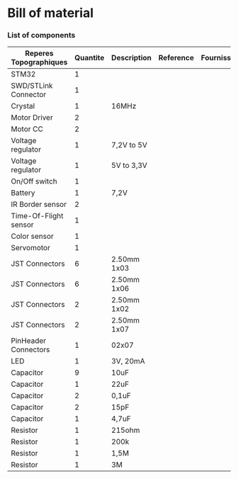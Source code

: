 # Bill of material

### List of components

| Reperes Topographiques | Quantite | Description | Reference | Fournisseur |
|------------------------|----------|-------------|-----------|-------------|
| STM32                  | 1        |             |           |             |
| SWD/STLink Connector   | 1        |             |           |             |
| Crystal                | 1        | 16MHz       |           |             |
| Motor Driver           | 2        |             |           |             |
| Motor CC               | 2        |             |           |             |
| Voltage regulator      | 1        | 7,2V to 5V  |           |             |
| Voltage regulator      | 1        | 5V to 3,3V  |           |             |
| On/Off switch          | 1        |             |           |             |
| Battery                | 1        | 7,2V        |           |             |
| IR Border sensor       | 2        |             |           |             |
| Time-Of-Flight sensor  | 1        |             |           |             |
| Color sensor           | 1        |             |           |             |
| Servomotor             | 1        |             |           |             |
| JST Connectors         | 6        | 2.50mm 1x03 |           |             |
| JST Connectors         | 6        | 2.50mm 1x06 |           |             |
| JST Connectors         | 2        | 2.50mm 1x02 |           |             |
| JST Connectors         | 2        | 2.50mm 1x07 |           |             |
| PinHeader Connectors   | 1        |  02x07      |           |             |
| LED                    | 1        |   3V, 20mA  |           |             |
| Capacitor              | 9        |   10uF      |           |             |
| Capacitor              | 1        |   22uF      |           |             |
| Capacitor              | 2        |   0,1uF     |           |             |
| Capacitor              | 2        |   15pF      |           |             |
| Capacitor              | 1        |   4,7uF     |           |             |
| Resistor               | 1        |   215ohm    |           |             |
| Resistor               | 1        |   200k      |           |             |
| Resistor               | 1        |   1,5M      |           |             |
| Resistor               | 1        |   3M        |           |             |
